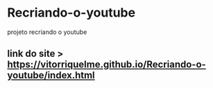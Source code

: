 # Recriando-o-youtube
projeto recriando o youtube

## link do site > https://vitorriquelme.github.io/Recriando-o-youtube/index.html
